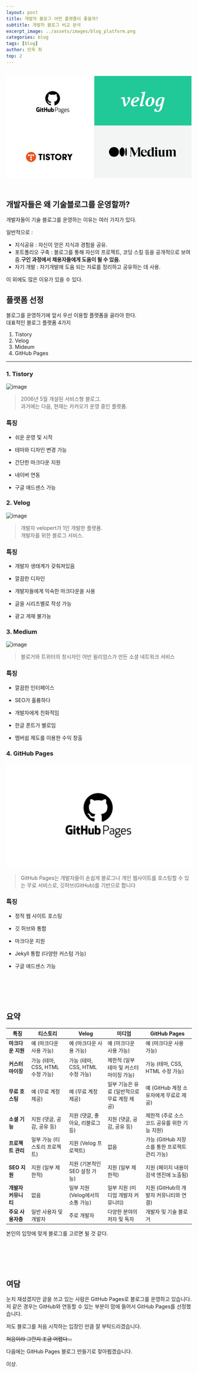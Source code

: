 ```yaml
---
layout: post
title: 개발자 블로그 어떤 플랫폼이 좋을까?
subtitle: 개발자 블로그 비교 분석
excerpt_image: ../assets/images/blog_platform.png
categories: blog
tags: [blog]
author: 민욱 최 
top: 2
---
```


![banner](blog_platform.png)     
<br>
<br>
개발자들은 왜 기술블로그를 운영할까?
------------

개발자들이 기술 블로그를 운영하는 이유는 여러 가지가 있다. 

일반적으로 : 

  * 지식공유 : 자신이 얻은 지식과 경험을 공유.
  * 포트폴리오 구축 : 블로그를 통해 자신의 프로젝트, 코딩 스킬 등을 공개적으로 보여줌.**구인 과정에서 채용자들에게 도움이 될 수 있음.**
  * 자기 개발 : 자기개발에 도움 되는 자료를 정리하고 공유하는 데 사용. 

이 외에도 많은 이유가 있을 수 있다.

플랫폼 선정
------------

블로그를 운영하기에 앞서 우선 이용할 플랫폼을 골라야 한다.   
대표적인 블로그 플랫폼 4가지

 1. Tistory
 2. Velog
 3. Mideum
 4. GitHub Pages
---
### 1. Tistory ###
![image](https://encrypted-tbn0.gstatic.com/images?q=tbn:ANd9GcR1jim_R36HSPdIcMlbzOPyTxqm8ONhxtgjTQ&usqp=CAU)


>2006년 5월 개설된 서비스형 블로그.    
>과거에는 다음, 현재는 카카오가 운영 중인 플랫폼.

### 특징

* 쉬운 운영 및 시작

* 테마와 디자인 변경 가능

* 간단한 마크다운 지원

* 네이버 연동

* 구글 애드센스 가능

### 2. Velog ###
![image](https://images.velog.io/images/kyukim/post/57af34db-1cb7-48ed-8ca3-23824f95b042/velog_logo.png)


>개발자 velopert가 1인 개발한 플랫폼.  
>개발자를 위한 블로그 서비스.

### 특징

* 개발자 생태계가 갖춰져있음

* 깔끔한 디자인

* 개발자들에게 익숙한 마크다운을 사용

* 글을 시리즈별로 작성 가능

* 광고 게재 불가능

### 3. Medium ###
![image](https://cdn.imweb.me/upload/S2021042963e148c39f1a7/cc0998ee99506.png)


>블로거와 트위터의 창시자인 어반 윌리엄스가 만든 소셜 네트워크 서비스  

### 특징

* 깔끔한 인터페이스

* SEO가 훌륭하다

* 개발자에게 친화적임

* 한글 폰트가 별로임

* 멤버쉽 제도를 이용한 수익 창출

### 4. GitHub Pages ###
![images](github_pages_logo.jpg)


>GitHub Pages는 개발자들이 손쉽게 블로그나 개인 웹사이트를 호스팅할 수 있는 무료 서비스로, 깃허브(GitHub)를 기반으로 합니다 

### 특징

* 정적 웹 사이트 호스팅

* 깃 허브와 통합

* 마크다운 지원

* Jekyll 통합 (다양한 커스텀 가능)

* 구글 애드센스 가능

<br>
<br>
<br>
<br>


요약
---
| 특징                      | 티스토리                                      | Velog                                      | 미디엄                                      | GitHub Pages                                 |
| ------------------------ | -------------------------------------------- | ------------------------------------------- | ------------------------------------------- | --------------------------------------------- |
| **마크다운 지원**          | 예 (마크다운 사용 가능)                         | 예 (마크다운 사용 가능)                         | 예 (마크다운 사용 가능)                         | 예 (마크다운 사용 가능)                           |
| **커스터마이징**            | 가능 (테마, CSS, HTML 수정 가능)                | 가능 (테마, CSS, HTML 수정 가능)                | 제한적 (일부 테마 및 커스터마이징 가능)         | 가능 (테마, CSS, HTML 수정 가능)                  |
| **무료 호스팅**            | 예 (무료 계정 제공)                            | 예 (무료 계정 제공)                            | 일부 기능은 유료 (일반적으로 무료 계정 제공)    | 예 (GitHub 계정 소유자에게 무료로 제공)           |
| **소셜 기능**              | 지원 (댓글, 공감, 공유 등)                      | 지원 (댓글, 좋아요, 리블로그 등)                | 지원 (댓글, 공감, 공유 등)                      | 제한적 (주로 소스 코드 공유를 위한 기능 지원)    |
| **프로젝트 관리**          | 일부 가능 (티스토리 프로젝트)                   | 지원 (Velog 프로젝트)                         | 없음                                        | 가능 (GitHub 저장소를 통한 프로젝트 관리 가능)   |
| **SEO 지원**               | 지원 (일부 제한적)                             | 지원 (기본적인 SEO 설정 가능)                  | 지원 (일부 제한적)                             | 지원 (페이지 내용이 검색 엔진에 노출됨)           |
| **개발자 커뮤니티**        | 없음                                           | 일부 지원 (Velog에서의 소통 가능)              | 일부 지원 (미디엄 개발자 커뮤니티)               | 지원 (GitHub의 개발자 커뮤니티와 연결)            |
| **주요 사용자층**          | 일반 사용자 및 개발자                           | 주로 개발자                                   | 다양한 분야의 저자 및 독자                    | 개발자 및 기술 블로거                             |

본인의 입맛에 맞게 블로그를 고르면 될 것 같다.


<br>
<br>
<br>
<br>

여담
---
눈치 재셨겠지만 글을 쓰고 있는 사람은 GitHub Pages로 블로그를 운영하고 있습니다.   
저 같은 경우는 GitHub와 연동할 수 있는 부분이 맘에 들어서 GitHub Pages를 선정했습니다.   

저도 블로그를 처음 시작하는 입장인 만큼 잘 부탁드리겠습니다.   

~~처음이라 그런지 조금 어렵다...~~

다음에는 GitHub Pages 블로그 만들기로 찾아뵙겠습니다.

이상.